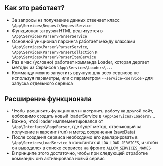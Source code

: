 ## Как это работает?

- За запросы на получаение данных отвечает класс `\App\Services\Request\RequestService`
- Функционал загрузки HTML реализуется в `\App\Services\Parser\ParserService`
- Основной ункционал парсинга работает между классами `\App\Services\Parser\ParserService`, `\App\Services\Parser\ParserCollection` и `\App\Services\Parser\ParserItemService`
- Раз в час (условно) работает комманда Loader, которая дергает методы из Сервисов `\App\Services\Loaders\...`
- Комманду можно запустить вручную для всех сервисов не используя параметры, или с параметром `--service=<service>` для запуска отдельного сервиса

## Расширение функционала

- Чтобы расширить функционал и настроить работу на другой сайт, еобходимо создать новый loaderService в `\App\Services\Loaders\`...
- Важно, чтоб loader имплементировался от `\App\Interfaces\PageParser`, где будет метод, отвечающий за получение и парсинг (run) и метод сохранения (saveData)
- После создания сервиса необходимо его декларировать в `\App\Services\LoadService` в константах `ALLOW_LOAD_SERVICES`, и чтобы он выводился в списке сервисов на фронте `ALLOW_SERVICES_NAMES`
- В принципе этого достаточно, чтобы при следующей отработке комманды она активировала новый сервис
